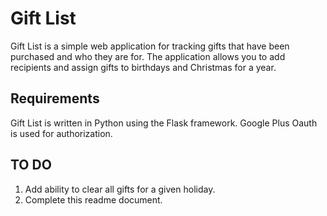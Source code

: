 # Gift List
Gift List is a simple web application for tracking gifts that have been 
purchased and who they are for. The application allows you to add recipients
and assign gifts to birthdays and Christmas for a year.

## Requirements
Gift List is written in Python using the Flask framework. Google Plus Oauth
is used for authorization.

## TO DO
1. Add ability to clear all gifts for a given holiday.
2. Complete this readme document.